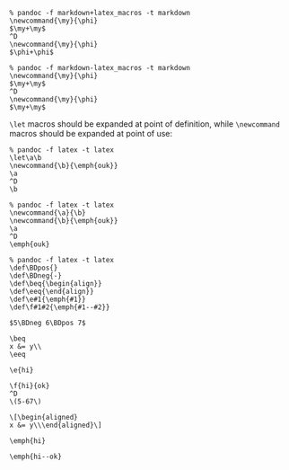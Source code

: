 ```
% pandoc -f markdown+latex_macros -t markdown
\newcommand{\my}{\phi}
$\my+\my$
^D
\newcommand{\my}{\phi}
$\phi+\phi$
```

```
% pandoc -f markdown-latex_macros -t markdown
\newcommand{\my}{\phi}
$\my+\my$
^D
\newcommand{\my}{\phi}
$\my+\my$
```

`\let` macros should be expanded at point of
definition, while `\newcommand` macros should be
expanded at point of use:

```
% pandoc -f latex -t latex
\let\a\b
\newcommand{\b}{\emph{ouk}}
\a
^D
\b
```

```
% pandoc -f latex -t latex
\newcommand{\a}{\b}
\newcommand{\b}{\emph{ouk}}
\a
^D
\emph{ouk}
```

```
% pandoc -f latex -t latex
\def\BDpos{}
\def\BDneg{-}
\def\beq{\begin{align}}
\def\eeq{\end{align}}
\def\e#1{\emph{#1}}
\def\f#1#2{\emph{#1--#2}}

$5\BDneg 6\BDpos 7$

\beq
x &= y\\
\eeq

\e{hi}

\f{hi}{ok}
^D
\(5-67\)

\[\begin{aligned}
x &= y\\\end{aligned}\]

\emph{hi}

\emph{hi--ok}
```
